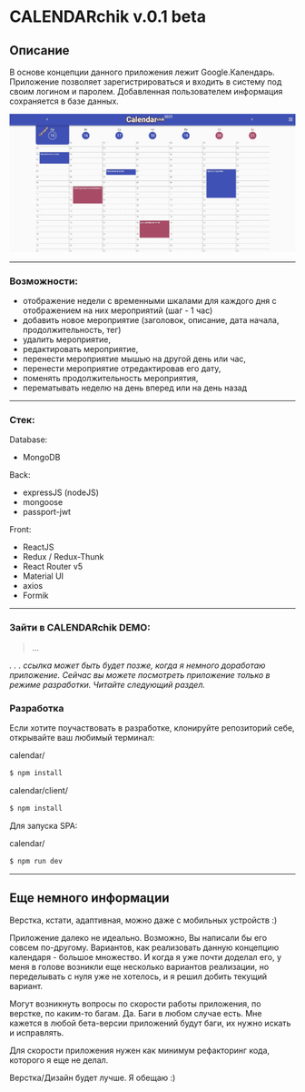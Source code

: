 # CALENDARchik v.0.1 beta

## Описание

В основе концепции данного приложения лежит Google.Календарь.
Приложение позволяет зарегистрироваться и входить в систему под своим логином и паролем. Добавленная пользователем информация сохраняется в базе данных.

![alt text](calendarchik.jpg "Calendarchik")

---

### Возможности:
- отображение недели с временными шкалами для каждого дня с отображением на них мероприятий (шаг - 1 час)
- добавить новое мероприятие (заголовок, описание, дата начала, продолжительность, тег)
- удалить мероприятие,
- редактировать мероприятие,
- перенести мероприятие мышью на другой день или час,
- перенести мероприятие отредактировав его дату,
- поменять продолжительность мероприятия,
- перематывать неделю на день вперед или на день назад

---

### Стек:

Database:
- MongoDB

Back:
- expressJS (nodeJS)
- mongoose
- passport-jwt

Front:
- ReactJS 
- Redux / Redux-Thunk
- React Router v5
- Material UI
- axios
- Formik

---


### Зайти в CALENDARchik DEMO:

> ...

_. . . ссылка может быть будет позже, когда я немного доработаю приложение. Сейчас вы можете посмотреть приложение только в режиме разработки. Читайте следующий раздел._

### Разработка

Если хотите поучаствовать в разработке, клонируйте репозиторий себе, открывайте ваш любимый терминал:

calendar/
```sh
$ npm install
```

calendar/client/
```sh
$ npm install
```

Для запуска SPA:

calendar/
```sh
$ npm run dev
```

---

## Еще немного информации

Верстка, кстати, адаптивная, можно даже с мобильных устройств :)

Приложение далеко не идеально. Возможно, Вы написали бы его совсем по-другому. Вариантов, как реализовать данную 
концепцию календаря - большое множество. И когда я уже почти доделал его, у меня в голове возникли еще несколько вариантов 
реализации, но переделывать с нуля уже не хотелось, и я решил добить текущий вариант.

Могут возникнуть вопросы по скорости работы приложения, по верстке, по каким-то багам. Да. Баги в любом случае есть. Мне 
кажется в любой бета-версии приложений будут баги, их нужно искать и исправлять.

Для скорости приложения нужен как минимум рефакторинг кода, которого я еще не делал.

Верстка/Дизайн будет лучше. Я обещаю :)